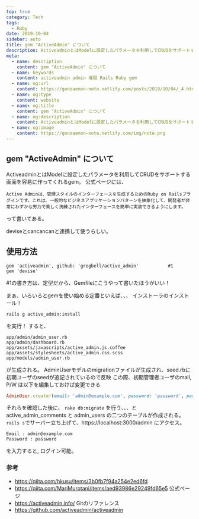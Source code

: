 ```yaml
---
top: true
category: Tech
tags:
  - Ruby
date: 2019-10-04
sidebar: auto
title: gem "ActiveAdmin" について
description: ActiveadminとはModelに設定したパラメータを利用してCRUDをサポートする画面を容易に作ってくれるgem。公式ページには、
meta:
  - name: description
    content: gem "ActiveAdmin" について
  - name: keywords
    content: activeadmin admin 権限 Rails Ruby gem
  - name: og:url
    content: https://gonzaemon-note.netlify.com/posts/2019/10/04/_4.html
  - name: og:type
    content: website
  - name: og:title
    content: gem "ActiveAdmin" について
  - name: og:description
    content: ActiveadminとはModelに設定したパラメータを利用してCRUDをサポートする画面を容易に作ってくれるgem。公式ページには、
  - name: og:image
    content: https://gonzaemon-note.netlify.com/img/note.png
---
```


## gem "ActiveAdmin" について

ActiveadminとはModelに設定したパラメータを利用してCRUDをサポートする画面を容易に作ってくれるgem。
公式ページには、
```
Active Adminは、管理スタイルのインターフェースを生成するためのRuby on Railsプラグインです。これは、一般的なビジネスアプリケーションパターンを抽象化して、開発者が非常にわずかな労力で美しく洗練されたインターフェースを簡単に実装できるようにします。
```
って書いてある。

deviseとcancancanと連携して使うらしい。

## 使用方法
```
gem 'activeadmin', github: 'gregbell/active_admin'           #1
gem 'devise'
```
#1の書き方は、定型だから、Gemfileにこうやって書いたほうがいい！

まぁ、いろいろとgemを使い始める定番といえば、、、
インストーラのインストール！
```
rails g active_admin:install
```
を実行！
すると、
```
app/admin/admin_user.rb
app/admin/dashboard.rb
app/assets/javascripts/active_admin.js.coffee
app/assets/stylesheets/active_admin.css.scss
app/models/admin_user.rb
```
が生成される。
AdminUserモデルのmigrationファイルが生成され、seed.rbに初期ユーザのseedが追記されているので反映
この際、初期管理者ユーザのmail, P/W は以下を編集しておけば変更できる

```db/seed.rb
AdminUser.create!(email: 'admin@example.com', password: 'password', password_confirmation: 'password')
```

それらを確認した後に、
`rake db:migrate`
を行う、、、と
active_admin_comments  と  admin_users の二つのテーブルが作成される。
`rails s`でサーバー立ち上げて、https://localhost:3000/admin にアクセス。
```
Email : admin@example.com
Password : password
```
を入力すると,
ログイン可能。


### 参考
- https://qiita.com/hkusu/items/3b0fb7f94a254e2ed6fd
- https://qiita.com/MariMurotani/items/aed93986e29249fd65e5
公式ページ
- https://activeadmin.info/
Gitのリファレンス
- https://github.com/activeadmin/activeadmin
